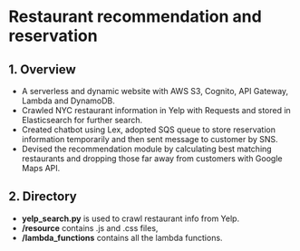# Restaurant recommendation and reservation
## 1. Overview
- A serverless and dynamic website with AWS S3, Cognito, API Gateway, Lambda and DynamoDB.
- Crawled NYC restaurant information in Yelp with Requests and stored in Elasticsearch for further search.
- Created chatbot using Lex, adopted SQS queue to store reservation information temporarily and then sent message to customer by SNS.
- Devised the recommendation module by calculating best matching restaurants and dropping those far away from customers with Google Maps API.

## 2. Directory
- **yelp_search.py** is used to crawl restaurant info from Yelp.
- **/resource** contains .js and .css files,
- **/lambda_functions** contains all the lambda functions.
